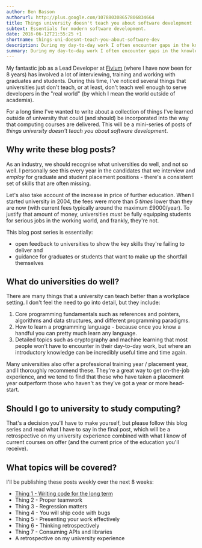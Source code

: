```yaml
---
author: Ben Basson
authorurl: http://plus.google.com/107880308657806834664
title: Things university doesn't teach you about software development
subtext: Essentials for modern software development.
date: 2016-06-12T21:55:25 +1
shortname: things-uni-doesnt-teach-you-about-software-dev
description: During my day-to-day work I often encounter gaps in the knowledge or skills of students and graduates due to deficiencies in modern university computing courses. This blog post series is my take on the gaps, and how the courses could be improved.
summary: During my day-to-day work I often encounter gaps in the knowledge or skills of students and graduates due to deficiencies in modern university computing courses. This blog post series is my take on the gaps, and how the courses could be improved.
---
```


My fantastic job as a Lead Developer at [Fivium][1] (where I have now been for 8 years) has involved a lot of interviewing, training and working with graduates and students. During this time, I've noticed several things that universities just don't teach, or at least, don't teach well enough to serve developers in the "real world" (by which I mean the world outside of academia).

For a long time I've wanted to write about a collection of things I've learned outside of university that could (and should) be incorporated into the way that computing courses are delivered. This will be a mini-series of posts of *things university doesn't teach you about software development*.

Why write these blog posts?
---------------------------

As an industry, we should recognise what universities do well, and not so well. I personally see this every year in the candidates that we interview and *employ* for graduate and student placement positions - there's a consistent set of skills that are often missing. 

Let's also take account of the increase in price of further education. When I started university in 2004, the fees were more than *5 times* lower than they are now (with current fees typically around the maximum £9000/year). To justify that amount of money, universities *must* be fully equipping students for serious jobs in the working world, and frankly, they're not. 

This blog post series is essentially:

* open feedback to universities to show the key skills they're failing to deliver and
* guidance for graduates or students that want to make up the shortfall themselves

What do universities do well?
-----------------------------

There are many things that a university can teach better than a workplace setting. I don't feel the need to go into detail, but they include:

1. Core programming fundamentals such as references and pointers, algorithms and data structures, and different programming paradigms.
2. How to learn a programming language - because once you know a handful you can pretty much learn any language.
3. Detailed topics such as cryptography and machine learning that most people won't have to encounter in their day-to-day work, but where an introductory knowledge can be incredibly useful time and time again.

Many universities also offer a professional training year / placement year, and I thoroughly recommend these. They're a great way to get on-the-job experience, and we tend to find that those who have taken a placement year outperform those who haven't as they've got a year or more head-start.

Should I go to university to study computing?
---------------------------------------------

That's a decision you'll have to make yourself, but please follow this blog series and read what I have to say in the final post, which will be a retrospective on my university experience combined with what I know of current courses on offer (and the current price of the education you'll receive).

What topics will be covered?
----------------------------

I'll be publishing these posts weekly over the next 8 weeks:

* [Thing 1 - Writing code for the long term][2]
* Thing 2 - Proper teamwork
* Thing 3 - Regression matters
* Thing 4 - You will ship code with bugs
* Thing 5 - Presenting your work effectively
* Thing 6 - Thinking retrospectively
* Thing 7 - Consuming APIs and libraries
* A retrospective on my university experience

[1]: http://www.fivium.co.uk
[2]: /blog/writing-code-for-the-long-term



